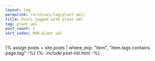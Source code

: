 ```yaml
---
layout: tag
permalink: /archives/tag/plant-uml/
title: Posts tagged with plant uml
tag: plant uml
post_count: 1
sort_index: 998-plant uml
---
```

{% assign posts = site.posts | where_exp: "item", "item.tags contains page.tag" -%}
{%- include post-list.html -%}
